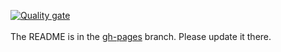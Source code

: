[![Quality gate](https://sonarcloud.io/api/project_badges/quality_gate?project=Hygieia_api-audit)](https://sonarcloud.io/dashboard?id=Hygieia_api-audit)
<br>
<br>
The README is in the [gh-pages](https://github.com/capitalone/Hygieia/blob/gh-pages/pages/hygieia/api-audit/api-audit.md) branch. Please update it there.
